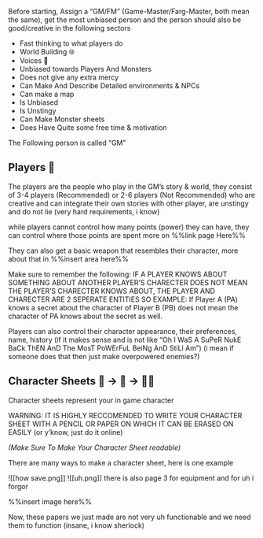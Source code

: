 Before starting, Assign a “GM/FM” (Game-Master/Farg-Master, both mean the same), get the most unbiased person and the person should also be good/creative in the following sectors

- Fast thinking to what players do
- World Building 🌐
- Voices 📢
- Unbiased towards Players And Monsters
- Does not give any extra mercy
- Can Make And Describe Detailed environments & NPCs
- Can make a map
- Is Unbiased
- Is Unstingy
- Can Make Monster sheets
- Does Have Quite some free time & motivation

The Following person is called “GM”

## Players 👥

The players are the people who play in the GM’s story & world, they consist of 3-4 players (Recommended) or 2-6 players (Not Recommended) who are creative and can integrate their own stories with other player, are unstingy and do not lie (very hard requirements, i know)

while players cannot control how many points (power) they can have, they can control where those points are spent more on %%link page Here%%

They can also get a basic weapon that resembles their character, more about that in %%insert area here%%

Make sure to remember the following: IF A PLAYER KNOWS ABOUT SOMETHING ABOUT ANOTHER PLAYER’S CHARECTER DOES NOT MEAN THE PLAYER’S CHARECTER KNOWS ABOUT, THE PLAYER AND CHARECTER ARE 2 SEPERATE ENTITIES SO EXAMPLE: If Player A (PA) knows a secret about the character of Player B (PB) does not mean the character of PA knows about the secret as well.

Players can also control their character appearance, their preferences, name, history (if it makes sense and is not like “Oh I WaS A SuPeR NukE BaCk ThEN AnD The MosT PoWErFuL BeiNg AnD StiLl Am”) (i mean if someone does that then just make overpowered enemies?)

## Character Sheets 👤 → 📜 → 🧙‍♂️

Character sheets represent your in game character

WARNING: IT IS HIGHLY RECCOMENDED TO WRITE YOUR CHARACTER SHEET WITH A PENCIL OR PAPER ON WHICH IT CAN BE ERASED ON EASILY (or y’know, just do it online)

_(Make Sure To Make Your Character Sheet readable)_

There are many ways to make a character sheet, here is one example

![[how save.png]]
![[uh.png]]
there is also page 3 for equipment and for uh i forgor

%%insert image here%%

Now, these papers we just made are not very uh functionable and we need them to function (insane, i know sherlock)